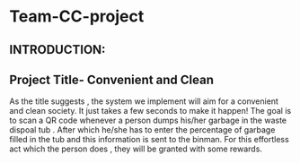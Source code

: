# Team-CC-project

INTRODUCTION:
------------
## Project Title- Convenient and Clean
As the title suggests , the system we implement will aim for a convenient and clean society. 
It just takes a few seconds to make it happen! The goal is to scan a QR code whenever a person dumps his/her garbage in the waste dispoal tub .
After which he/she has to enter the percentage of garbage filled in the tub and this information is sent to the binman.
For this effortless act which the person does , they will be granted with some rewards.


